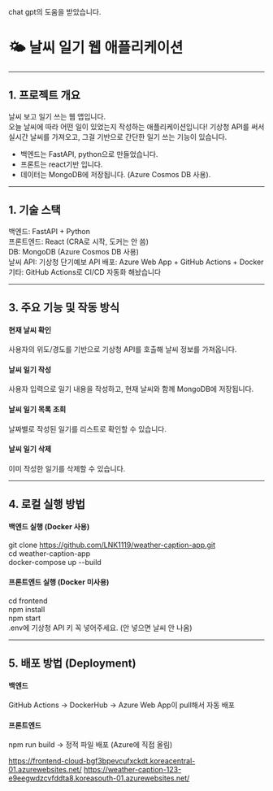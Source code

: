 chat gpt의 도움을 받았습니다.
# 🌤️ 날씨 일기 웹 애플리케이션   
***
## 1. 프로젝트 개요 
날씨 보고 일기 쓰는 웹 앱입니다.  
오늘 날씨에 따라 어떤 일이 있었는지 작성하는 애플리케이션입니다! 
기상청 API를 써서 실시간 날씨를 가져오고, 그걸 기반으로 간단한 일기 쓰는 기능이 있습니다.

- 백엔드는 FastAPI, python으로 만들었습니다.
- 프론트는 react기반 입니다.  
- 데이터는 MongoDB에 저장됩니다. (Azure Cosmos DB 사용).

  
***
## 1. 기술 스택 
백엔드: FastAPI + Python   
프론트엔드: React (CRA로 시작, 도커는 안 씀)   
DB: MongoDB (Azure Cosmos DB 사용)   
날씨 API: 기상청 단기예보 API 
배포: Azure Web App + GitHub Actions + Docker   
기타: GitHub Actions로 CI/CD 자동화 해놨습니다   


***
## 3. 주요 기능 및 작동 방식 
#### 현재 날씨 확인
사용자의 위도/경도를 기반으로 기상청 API를 호출해 날씨 정보를 가져옵니다.
#### 날씨 일기 작성
사용자 입력으로 일기 내용을 작성하고, 현재 날씨와 함께 MongoDB에 저장됩니다.
#### 날씨 일기 목록 조회
날짜별로 작성된 일기를 리스트로 확인할 수 있습니다.
#### 날씨 일기 삭제
이미 작성한 일기를 삭제할 수 있습니다.

***
## 4. 로컬 실행 방법
#### 백엔드 실행 (Docker 사용)   
git clone https://github.com/LNK1119/weather-caption-app.git   
cd weather-caption-app   
docker-compose up --build   
#### 프론트엔드 실행 (Docker 미사용)   
cd frontend   
npm install   
npm start   
.env에 기상청 API 키 꼭 넣어주세요. (안 넣으면 날씨 안 나옴)
***
## 5. 배포 방법 (Deployment)
#### 백엔드
GitHub Actions → DockerHub → Azure Web App이 pull해서 자동 배포

####  프론트엔드
npm run build → 정적 파일 배포 (Azure에 직접 올림)

https://frontend-cloud-bgf3bpevcufxckdt.koreacentral-01.azurewebsites.net/
https://weather-caption-123-e9eegwdzcvfddta8.koreasouth-01.azurewebsites.net/

